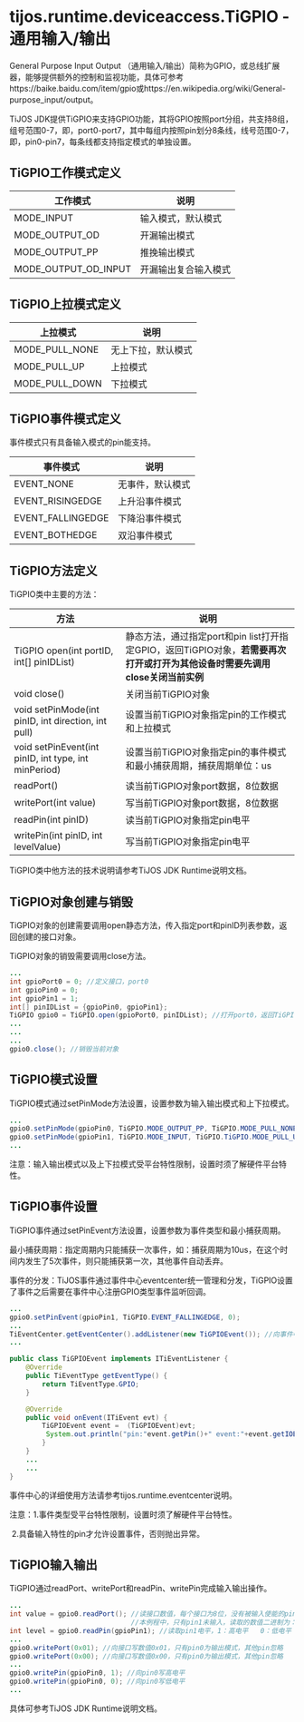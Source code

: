 # tijos.runtime.deviceaccess.TiGPIO - 通用输入/输出

General Purpose Input Output （通用输入/输出）简称为GPIO，或总线扩展器，能够提供额外的控制和监视功能，具体可参考https://baike.baidu.com/item/gpio或https://en.wikipedia.org/wiki/General-purpose_input/output。

TiJOS JDK提供TiGPIO来支持GPIO功能，其将GPIO按照port分组，共支持8组，组号范围0-7，即，port0-port7，其中每组内按照pin划分8条线，线号范围0-7，即，pin0-pin7，每条线都支持指定模式的单独设置。



## TiGPIO工作模式定义

| 工作模式                 | 说明         |
| -------------------- | ---------- |
| MODE_INPUT           | 输入模式，默认模式  |
| MODE_OUTPUT_OD       | 开漏输出模式     |
| MODE_OUTPUT_PP       | 推挽输出模式     |
| MODE_OUTPUT_OD_INPUT | 开漏输出复合输入模式 |



## TiGPIO上拉模式定义

| 上拉模式           | 说明        |
| -------------- | --------- |
| MODE_PULL_NONE | 无上下拉，默认模式 |
| MODE_PULL_UP   | 上拉模式      |
| MODE_PULL_DOWN | 下拉模式      |



## TiGPIO事件模式定义

事件模式只有具备输入模式的pin能支持。

| 事件模式              | 说明       |
| ----------------- | -------- |
| EVENT_NONE        | 无事件，默认模式 |
| EVENT_RISINGEDGE  | 上升沿事件模式  |
| EVENT_FALLINGEDGE | 下降沿事件模式  |
| EVENT_BOTHEDGE    | 双沿事件模式   |



## TiGPIO方法定义

TiGPIO类中主要的方法：

| 方法                                       | 说明                                       |
| ---------------------------------------- | ---------------------------------------- |
| TiGPIO open(int portID, int[] pinIDList) | 静态方法，通过指定port和pin list打开指定GPIO，返回TiGPIO对象，**若需要再次打开或打开为其他设备时需要先调用close关闭当前实例** |
| void close()                             | 关闭当前TiGPIO对象                             |
| void setPinMode(int pinID, int direction, int pull) | 设置当前TiGPIO对象指定pin的工作模式和上拉模式              |
| void setPinEvent(int pinID, int type, int minPeriod) | 设置当前TiGPIO对象指定pin的事件模式和最小捕获周期，捕获周期单位：us  |
| readPort()                               | 读当前TiGPIO对象port数据，8位数据                   |
| writePort(int value)                     | 写当前TiGPIO对象port数据，8位数据                   |
| readPin(int pinID)                       | 读当前TiGPIO对象指定pin电平                       |
| writePin(int pinID, int levelValue)      | 写当前TiGPIO对象指定pin电平                       |

TiGPIO类中他方法的技术说明请参考TiJOS JDK Runtime说明文档。



## TiGPIO对象创建与销毁

TiGPIO对象的创建需要调用open静态方法，传入指定port和pinID列表参数，返回创建的接口对象。

TiGPIO对象的销毁需要调用close方法。

```java
...
int gpioPort0 = 0; //定义接口，port0
int gpioPin0 = 0;
int gpioPin1 = 1;
int[] pinIDList = {gpioPin0, gpioPin1};
TiGPIO gpio0 = TiGPIO.open(gpioPort0, pinIDList); //打开port0，返回TiGPIO接口对象
...
...
...
gpio0.close(); //销毁当前对象
```



## TiGPIO模式设置

TiGPIO模式通过setPinMode方法设置，设置参数为输入输出模式和上下拉模式。

```java
...
gpio0.setPinMode(gpioPin0, TiGPIO.MODE_OUTPUT_PP, TiGPIO.MODE_PULL_NONE); //推挽输出，无上下拉
gpio0.setPinMode(gpioPin1, TiGPIO.MODE_INPUT, TiGPIO.TiGPIO.MODE_PULL_UP); //输入，上拉
...
```

注意：输入输出模式以及上下拉模式受平台特性限制，设置时须了解硬件平台特性。



## TiGPIO事件设置

TiGPIO事件通过setPinEvent方法设置，设置参数为事件类型和最小捕获周期。

最小捕获周期：指定周期内只能捕获一次事件，如：捕获周期为10us，在这个时间内发生了5次事件，则只能捕获第一次，其他事件自动丢弃。

事件的分发：TiJOS事件通过事件中心eventcenter统一管理和分发，TiGPIO设置了事件之后需要在事件中心注册GPIO类型事件监听回调。

```java
...
gpio0.setPinEvent(gpioPin1, TiGPIO.EVENT_FALLINGEDGE, 0);
...
TiEventCenter.getEventCenter().addListener(new TiGPIOEvent()); //向事件中心添加GPIO事件监听
...
```

```java
public class TiGPIOEvent implements ITiEventListener {
	@Override
	public TiEventType getEventType() {
		return TiEventType.GPIO;
	}

	@Override
	public void onEvent(ITiEvent evt) {
		TiGPIOEvent event =  (TiGPIOEvent)evt;
      	 System.out.println("pin:"event.getPin()+" event:"+event.getIOEvent()); //打印发生事件的																		   //pin和event
		}
	} 
	...
	...
}
```

事件中心的详细使用方法请参考tijos.runtime.eventcenter说明。

注意：1.事件类型受平台特性限制，设置时须了解硬件平台特性。

​            2.具备输入特性的pin才允许设置事件，否则抛出异常。



## TiGPIO输入输出

TiGPIO通过readPort、writePort和readPin、writePin完成输入输出操作。

```java
...
int value = gpio0.readPort(); //读接口数值，每个接口为8位，没有被输入使能的pin固定为0
                              //本例程中，只有pin1未输入，读取的数值二进制为：000000X0, 其中X=1或0
int level = gpio0.readPin(gpioPin1); //读取pin1电平，1：高电平   0：低电平
...
gpio0.writePort(0x01); //向接口写数值0x01，只有pin0为输出模式，其他pin忽略
gpio0.writePort(0x00); //向接口写数值0x00，只有pin0为输出模式，其他pin忽略
...
gpio0.writePin(gpioPin0, 1); //向pin0写高电平
gpio0.writePin(gpioPin0, 0); //向pin0写低电平
...
```



具体可参考TiJOS JDK Runtime说明文档。